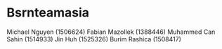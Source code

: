 # Bsrnteamasia
Michael Nguyen (1506624)
Fabian Mazollek (1388446)
Muhammed Can Sahin (1514933)
Jin Huh (1525326)
Burim Rashica (1508417)
